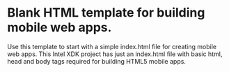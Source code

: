 # Blank HTML template for building mobile web apps.

Use this template to start with a simple index.html file for creating mobile web apps.
This Intel XDK project has just an index.html file with basic html, head and body
tags required for building HTML5 mobile apps.
